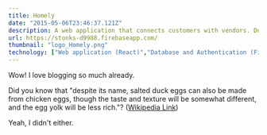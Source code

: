 ```yaml
---
title: Homely
date: "2015-05-06T23:46:37.121Z"
description: A web application that connects customers with vendors. During the coronavirus, consumers often go out to shop only to realize that the item they desire is out of stock. This Application allows stores to list their products, so that consumers can easily find a particular item and go shopping for it in order to minimize the risk of infection.
url: https://stonks-d9988.firebaseapp.com/
thumbnail: "logo_Homely.png" 
technology: ["Web application (React)","Database and Authentication (Firebase)","Geolocational data representation (Leaflet.js)"]
---
```


Wow! I love blogging so much already.

Did you know that "despite its name, salted duck eggs can also be made from
chicken eggs, though the taste and texture will be somewhat different, and the
egg yolk will be less rich."?
([Wikipedia Link](https://en.wikipedia.org/wiki/Salted_duck_egg))

Yeah, I didn't either.
